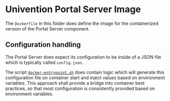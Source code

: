 # Univention Portal Server Image

The `Dockerfile` in this folder does define the image for the containerized
version of the Portal Server component.


## Configuration handling

The Portal Server does expect its configuration to be inside of a JSON file
which is typically called `config.json`.

The script [`docker-entrypoint.sh`](./docker-entrypoint.sh) does contain logic
which will generate this configuration file on container start and inject values
based on environment variables. This approach shall provide a bridge into
container best practices, so that most configuration is consistently provided
based on environment variables.
